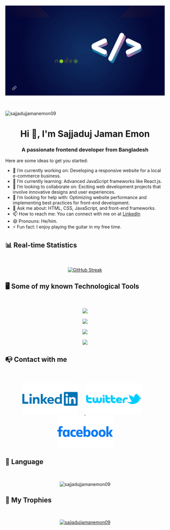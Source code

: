 
[![Sajjaduj Jaman Emon](https://raw.githubusercontent.com/sajjadujjamanemon09/sajjadujjamanemon09/main/Assets/BannerImage/mdsajja.gif "Here this link you reach me out")](https://www.flickr.com)

<br/>
<p align="left"> <img src="https://komarev.com/ghpvc/?username=sajjadujjamanemon09&label=Profile%20views&color=0e75b6&style=flat" alt="sajjadujjamanemon09" /> </p>

<h1 align="center">Hi 👋, I'm Sajjaduj Jaman Emon</h1>
<h3 align="center">A passionate frontend developer from Bangladesh</h3>





Here are some ideas to get you started:

- 🔭 I’m currently working on: Developing a responsive website for a local e-commerce business.
- 🌱 I’m currently learning: Advanced JavaScript frameworks like React.js.
- 👯 I’m looking to collaborate on: Exciting web development projects that involve innovative designs and user experiences.
- 🤔 I’m looking for help with: Optimizing website performance and implementing best practices for front-end development.
- 💬 Ask me about: HTML, CSS, JavaScript, and front-end frameworks.
- 📫 How to reach me: You can connect with me on at [LinkedIn](https://www.linkedin.com/in/md-sajjaduj-jaman09/)
- 😄 Pronouns: He/him.
- ⚡ Fun fact: I enjoy playing the guitar in my free time.



## 📊 Real-time Statistics
<br/>

<p align="center">
  <a href="https://git.io/streak-stats">
    <img src="https://github-readme-streak-stats.herokuapp.com?user=sajjadujjamanemon09&theme=transparent&date_format=M%20j%5B%2C%20Y%5D" alt="GitHub Streak">
  </a>
</p>


## 🖥️ Some of my known Technological Tools
<br/>

<p align="center">
  <a href="https://skillicons.dev">
    <img src="https://skillicons.dev/icons?i=html,css,js" />
  </a>
</p>
<p align="center">
  <a href="https://skillicons.dev">
    <img src="https://skillicons.dev/icons?i=materialui,mongodb,netlify,nextjs,nodejs" />
  </a>
</p>
<p align="center">
  <a href="https://skillicons.dev">
    <img src="https://skillicons.dev/icons?i=react,tailwind,vercel" />
  </a>
</p>
<p align="center">
  <a href="https://skillicons.dev">
    <img src="https://skillicons.dev/icons?i=vscode,vite" />
  </a>
</p>



## 📭 Contact with me
<br/>

<div align="center" style="margin-top: 20px;">
    <a href="https://www.linkedin.com/in/md-sajjaduj-jaman09/">
        <img style="margin-right: 20px;" height="100" src="https://raw.githubusercontent.com/sajjadujjamanemon09/sajjadujjamanemon09/main/Assets/SocialLogo/Linkedin-Logo.png" alt="LinkedIn Logo">
    </a>
    <a href="https://twitter.com/SajjadujEmon09">
        <img style="margin-right: 20px;" height="100" src="https://raw.githubusercontent.com/sajjadujjamanemon09/sajjadujjamanemon09/main/Assets/SocialLogo/Twitter-Logo-2010-2012.png" alt="Twitter Logo">
    </a>
    <a href="https://www.facebook.com/sajjadujjamanemon09/">
        <img width="" height="100" src="https://raw.githubusercontent.com/sajjadujjamanemon09/sajjadujjamanemon09/main/Assets/SocialLogo/Facebook-Logo.png" alt="Image 2">
    </a>

</div>




## 📖 Language
<br/>

<p align="center"><img align="center" src="https://github-readme-stats.vercel.app/api/top-langs?username=sajjadujjamanemon09&show_icons=true&locale=en&layout=compact" alt="sajjadujjamanemon09" /></p>


## 💎 My Trophies
<br/>

<p align="center"> <a href="https://github.com/ryo-ma/github-profile-trophy"><img src="https://github-profile-trophy.vercel.app/?username=sajjadujjamanemon09" alt="sajjadujjamanemon09" /></a> </p>





